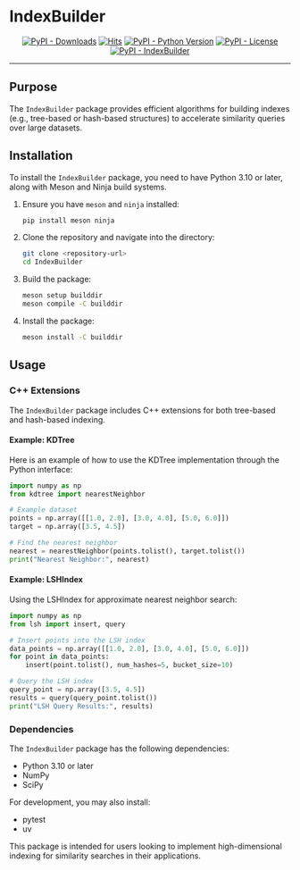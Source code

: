 # IndexBuilder

<p align="center">
    <a href="https://pypi.org/project/IndexBuilder/">
        <img src="https://img.shields.io/pypi/dm/IndexBuilder" alt="PyPI - Downloads"/></a>
    <a href="https://hits.sh/github.com/swarmauri/swarmauri-sdk/tree/master/pkgs/experimental/RapidSimilarity/IndexBuilder/">
        <img alt="Hits" src="https://hits.sh/github.com/swarmauri/swarmauri-sdk/tree/master/pkgs/experimental/RapidSimilarity/IndexBuilder.svg"/></a>
    <a href="https://pypi.org/project/IndexBuilder/">
        <img src="https://img.shields.io/pypi/pyversions/IndexBuilder" alt="PyPI - Python Version"/></a>
    <a href="https://pypi.org/project/IndexBuilder/">
        <img src="https://img.shields.io/pypi/l/IndexBuilder" alt="PyPI - License"/></a>
    <a href="https://pypi.org/project/IndexBuilder/">
        <img src="https://img.shields.io/pypi/v/IndexBuilder?label=IndexBuilder&color=green" alt="PyPI - IndexBuilder"/></a>
</p>

---


## Purpose

The `IndexBuilder` package provides efficient algorithms for building indexes (e.g., tree-based or hash-based structures) to accelerate similarity queries over large datasets.

## Installation

To install the `IndexBuilder` package, you need to have Python 3.10 or later, along with Meson and Ninja build systems.

1. Ensure you have `meson` and `ninja` installed:
   ```bash
   pip install meson ninja
   ```

2. Clone the repository and navigate into the directory:
   ```bash
   git clone <repository-url>
   cd IndexBuilder
   ```

3. Build the package:
   ```bash
   meson setup builddir
   meson compile -C builddir
   ```

4. Install the package:
   ```bash
   meson install -C builddir
   ```

## Usage 

### C++ Extensions

The `IndexBuilder` package includes C++ extensions for both tree-based and hash-based indexing.

#### Example: KDTree

Here is an example of how to use the KDTree implementation through the Python interface:

```python
import numpy as np
from kdtree import nearestNeighbor

# Example dataset
points = np.array([[1.0, 2.0], [3.0, 4.0], [5.0, 6.0]])
target = np.array([3.5, 4.5])

# Find the nearest neighbor
nearest = nearestNeighbor(points.tolist(), target.tolist())
print("Nearest Neighbor:", nearest)
```

#### Example: LSHIndex

Using the LSHIndex for approximate nearest neighbor search:

```python
import numpy as np
from lsh import insert, query

# Insert points into the LSH index
data_points = np.array([[1.0, 2.0], [3.0, 4.0], [5.0, 6.0]])
for point in data_points:
    insert(point.tolist(), num_hashes=5, bucket_size=10)

# Query the LSH index
query_point = np.array([3.5, 4.5])
results = query(query_point.tolist())
print("LSH Query Results:", results)
```

### Dependencies

The `IndexBuilder` package has the following dependencies:

- Python 3.10 or later
- NumPy
- SciPy

For development, you may also install:

- pytest
- uv

This package is intended for users looking to implement high-dimensional indexing for similarity searches in their applications.